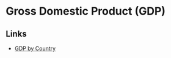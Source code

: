 # Gross Domestic Product (GDP)

## Links

- [GDP by Country](https://worldometers.info/gdp/gdp-by-country/)
